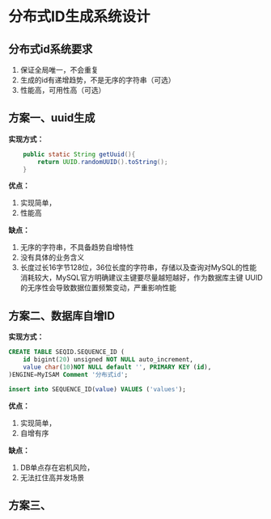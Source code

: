 # 分布式ID生成系统设计

## 分布式id系统要求
1. 保证全局唯一，不会重复
2. 生成的id有递增趋势，不是无序的字符串（可选）
3. 性能高，可用性高（可选）





## 方案一、uuid生成

**实现方式：**

````java
    public static String getUuid(){
        return UUID.randomUUID().toString();
    }
````

**优点：**

1. 实现简单，
2. 性能高

**缺点：**

1. 无序的字符串，不具备趋势自增特性
2. 没有具体的业务含义
3. 长度过长16字节128位，36位长度的字符串，存储以及查询对MySQL的性能消耗较大，MySQL官方明确建议主键要尽量越短越好，作为数据库主键 UUID 的无序性会导致数据位置频繁变动，严重影响性能





## 方案二、数据库自增ID

**实现方式：**

````sql
CREATE TABLE SEQID.SEQUENCE_ID (
    id bigint(20) unsigned NOT NULL auto_increment,
    value char(10)NOT NULL default '', PRIMARY KEY (id),
)ENGINE=MyISAM Comment '分布式id';

insert into SEQUENCE_ID(value) VALUES ('values');
````

**优点：**

1. 实现简单，
2. 自增有序

**缺点：**

1. DB单点存在宕机风险，
2. 无法扛住高并发场景



## 方案三、